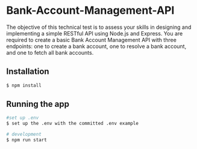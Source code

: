 # Bank-Account-Management-API

The objective of this technical test is to assess your skills in designing and implementing a simple RESTful API using Node.js and Express. You are required to create a basic Bank Account Management API with three endpoints: one to create a bank account, one to resolve a bank account, and one to fetch all bank accounts.

## Installation

```bash
$ npm install
```

## Running the app

```bash
#set up .env
$ set up the .env with the committed .env example

# development
$ npm run start


```
